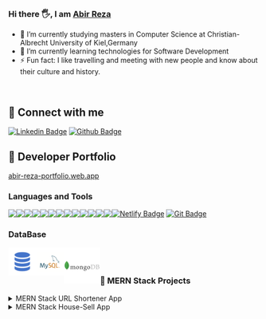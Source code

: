 ### Hi there 🖐, I am [Abir Reza](https://abir-reza-portfolio.web.app) 



- 🔭 I’m currently studying masters in Computer Science at Christian-Albrecht University of Kiel,Germany
- 🌱 I’m currently learning technologies for Software Development
- ⚡ Fun fact: I like travelling and meeting with new people and know about their culture and history.


<br />

## 🚀 Connect with me

[![Linkedin Badge](https://img.shields.io/badge/LinkedIn-0077B5?style=for-the-badge&logo=linkedin&logoColor=white)](https://www.linkedin.com/in/abir-reza)
[![Github Badge](https://img.shields.io/badge/GitHub-100000?style=for-the-badge&logo=github&logoColor=white)](https://github.com/Abir-Reza)

## 🚀 Developer Portfolio 

<a href="https://abir-reza-portfolio.web.app" target="_blank">abir-reza-portfolio.web.app</a>



### Languages and Tools

<img align="left" src="https://img.shields.io/badge/JavaScript-323330?style=for-the-badge&logo=javascript&logoColor=F7DF1E" />
<img align="left" src="https://img.shields.io/badge/React-20232A?style=for-the-badge&logo=react&logoColor=61DAFB" /> 
<img align="left" src="https://img.shields.io/badge/React_Router-CA4245?style=for-the-badge&logo=react-router&logoColor=white" />
<img align="left" src="https://img.shields.io/badge/Node.js-43853D?style=for-the-badge&logo=node.js&logoColor=white" />
<img align="left" src="https://img.shields.io/badge/HTML5-E34F26?style=for-the-badge&logo=html5&logoColor=white" /> 
<img align="left" src="https://img.shields.io/badge/CSS3-1572B6?style=for-the-badge&logo=css3&logoColor=white" />  
<img align="left" src="https://img.shields.io/badge/Bootstrap-563D7C?style=for-the-badge&logo=bootstrap&logoColor=white" />
<img align="left" src="https://img.shields.io/badge/json-5E5C5C?style=for-the-badge&logo=json&logoColor=white" />
<img align="left" src="https://img.shields.io/badge/Python-FFD43B?style=for-the-badge&logo=python&logoColor=darkgreen" /> 
<img align="left" src="https://img.shields.io/badge/TensorFlow-FF6F00?style=for-the-badge&logo=TensorFlow&logoColor=white" />
<img align="left" src="https://img.shields.io/badge/Keras-D00000?style=for-the-badge&logo=Keras&logoColor=white" />
<img align="left" src="https://img.shields.io/badge/Numpy-777BB4?style=for-the-badge&logo=numpy&logoColor=white" />
<img align="left" src="https://img.shields.io/badge/Pandas-2C2D72?style=for-the-badge&logo=pandas&logoColor=white" />


[![Netlify Badge](https://img.shields.io/badge/Netlify-00C7B7?style=for-the-badge&logo=netlify&logoColor=white)]()
[![Git Badge](https://img.shields.io/badge/git-f34f29?style=for-the-badge&logo=git&logoColor=white)]()


### DataBase

<img align="left" alt="SQL" width="56px" src="https://raw.githubusercontent.com/github/explore/80688e429a7d4ef2fca1e82350fe8e3517d3494d/topics/sql/sql.png" />
<img align="left" alt="MySQL" width="56px" src="https://raw.githubusercontent.com/github/explore/80688e429a7d4ef2fca1e82350fe8e3517d3494d/topics/mysql/mysql.png" />
<img align="left" width="72px" src="https://raw.githubusercontent.com/github/explore/80688e429a7d4ef2fca1e82350fe8e3517d3494d/topics/mongodb/mongodb.png" />

<br /> <br /> 


### 📢 MERN Stack Projects

<details>
<summary>MERN Stack URL Shortener App</summary>  
  
1. Client-Side : https://github.com/Abir-Reza/URLShotener
2. Server-Side: https://github.com/Abir-Reza/urlShortener_ServerSide
3. Live Link: https://url-shortener-4.web.app/
4. Technologies: **React JS, Express JS, MongoDB, Heroku** 
</details>

<details>
<summary>MERN Stack House-Sell App</summary>
  
1. Client-Side : https://github.com/Abir-Reza/House-Sell-ClientSide-React-Application 
2. Server-Side: https://github.com/Abir-Reza/House-sell-ServerSide-Application
3. Live Link: https://dream-house-fullstack.web.app/
4. Technologies: **React JS, Express JS, MongoDB, FireBase Authetication, Heroku** 
</details>





